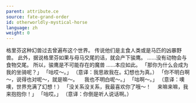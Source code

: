 ```yaml
---
parent: attribute.ce
source: fate-grand-order
id: otherworldly-mystical-horse
language: zh
weight: 0
---
```


格里芬这种幻兽过去曾遍布这个世界。
传说他们是主食人类或是马匹的凶暴野兽。
此外，据说格里芬如果与母马交尾的话，就会产下骏鹰。
……没有动物会与食物交尾。
所以，骏鹰是不可能存在的魔兽
……本应如此。
「那你为什么会成为我的坐骑呢？」
「咕哎～。」
（意译：我思故我在。幻想也为真。）
「你不明白啊～，说得也对呢～，就是嘛～。
　我也不明白呢～。」
「咕啊～。」
（意译：噢噢，世界充满了幻想！）
「没关系没关系，我最喜欢你了哦～！
　来嘛来嘛，我来抱抱你！」
「咕哎。」
（意译：你倒是听人说话啊。）
